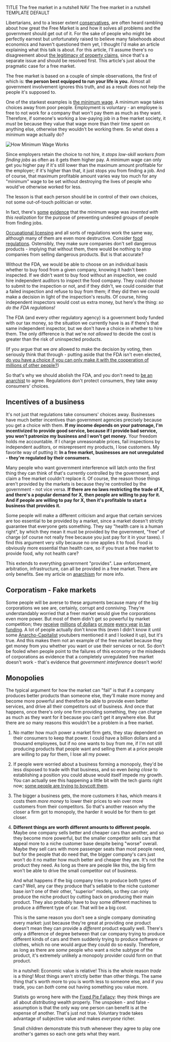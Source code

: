 TITLE The free market in a nutshell
NAV The free market in a nutshell
TEMPLATE DEFAULT

Libertarians, and to a lesser extent [conservatives](left_right), are often heard rambling about how great the Free Market is and how it solves all problems and the government should get out of it. For the sake of people who might be perfectly earnest but unfortunately raised to believe many falsehoods about economics and haven't questioned them yet, I thought I'd make an article explaining what this talk is about. For this article, I'll assume there's no disagreement about [the legitimacy of property claims](property), since that's a separate issue and should be resolved first. This article's just about the pragmatic case for a free market.

The free market is based on a couple of simple observations, the first of which is: **the person best equipped to run your life is you.** Almost all government involvement ignores this truth, and as a result does not help the people it's supposed to.

One of the starkest examples is [the minimum wage](leftist_economics). A minimum wage takes choices away from poor people. Employment is voluntary - an employee is free to not work for a company that won't pay them as much as they want. Therefore, if someone's working a low-paying job in a free market society, it *must* be because they value that wage more than their time spent on anything else, otherwise they wouldn't be working there. So what does a minimum wage actually do?

![How Minimum Wage Works](minimum_wage.jpg)

Since employers retain the choice to not hire, it *stops low-skill workers from finding jobs* as often as it gets them higher pay. A minimum wage can only get you higher pay if it's still lower than the maximum amount profitable for the employer; if it's higher than that, it just stops you from finding a job. And of course, that maximum profitable amount varies way too much for any "minimum" wage to be set without destroying the lives of people who would've otherwise worked for less.

The lesson is that each person should be in control of their own choices, not some out-of-touch politician or voter.

In fact, there's [some](https://www.law.gmu.edu/assets/files/publications/working_papers/1004ExcludingUnfitWorkers.pdf) [evidence](http://www.princeton.edu/~tleonard/papers/retrospectives.pdf) that the minimum wage was *invented with this realization* for the purpose of preventing undesired groups of people from finding jobs.

[Occupational licensing](https://fakenous.net/?p=1654) and all sorts of regulations work the same way, although many of them are even more destructive. Consider <a rel="nofollow" href="https://www.fda.gov/food/guidance-regulation-food-and-dietary-supplements">food regulations</a>. Ostensibly, they make sure companies don't sell dangerous products - implying that without them, there would be nothing to stop companies from selling dangerous products. But is that accurate?

Without the FDA, we would be able to choose on an individual basis whether to buy food from a given company, knowing it hadn't been inspected. If we didn't want to buy food without an inspection, we could hire independent auditors to inspect the food company. They could choose to submit to the inspection or not, and if they didn't, we could consider that a failed inspection and refuse to buy from them; if they did then we could make a decision in light of the inspection's results. Of course, hiring independent inspectors would cost us extra money, but here's the thing: *so do the FDA regulations!*

The FDA (and every other regulatory agency) is a government body funded with our tax money, so the situation we currently have is as if there's that same independent inspector, but we don't have a choice in whether to hire them. The only difference is that we're *not allowed* to decide the cost is greater than the risk of uninspected products.

(If you argue that we *are* allowed to make the decision by voting, then seriously think that through - putting aside that the FDA isn't even elected, [do you have a choice if you can only make it with the cooperation of millions of other people?](voting_consent))

So that's why we should abolish the FDA, and you don't need to [be an anarchist](anarchism) to agree. Regulations don't protect consumers, they take away consumers' choices.

## Incentives of a business

It's not just that regulations take consumers' choices away. Businesses have much better incentives than government agencies precisely because you get a choice with them. **If my income depends on your patronage, I'm incentivized to provide good service, because if I provide bad service, you won't patronize my business and I won't get money.** Your freedom holds me accountable. If I charge unreasonable prices, fail inspections by independent auditors, or misrepresent my products, I lose customers. My favorite way of putting it: **In a free market, businesses are not unregulated - they're regulated by their consumers.**

Many people who want government interference will latch onto the first thing they can think of that's currently controlled by the government, and claim a free market couldn't replace it. Of course, the reason those things aren't provided by the markets is because they're controlled by the government - not vice versa. **If there are no laws restricting the trade of X, and there's a popular demand for X, then people are willing to pay for it. And if people are willing to pay for X, then it's profitable to start a business that provides it.**

Some people will make a different criticism and argue that certain services are too essential to be provided by a market, since a market doesn't strictly guarantee that everyone gets something. They say "health care is a human right", by which they mean it must be provided by the government, "free" of charge (of course not really free because you just pay for it in your taxes). I find this argument very silly because no one applies it to food. Food is obviously more essential than health care, so if you trust a free market to provide food, why not health care?

This extends to everything government "provides". Law enforcement, arbitration, infrastructure, can all be provided in a free market. There are only benefits. See my article on [anarchism](anarchism) for more info.

## Corporatism - Fake markets

Some people will be averse to these arguments because many of the big corporations we see are, certainly, corrupt and conniving. They're understandably worried that a freer market would give the corporations even more power. But most of them didn't get so powerful by market competition; they [receive](https://www.marketwatch.com/story/why-governments-are-giving-billions-in-tax-breaks-to-apple-amazon-and-other-tech-giants-2016-10-13) [millions](https://www.siliconvalleywatcher.com/googles-billions-in-internet-subsidies/) [of dollars](https://qz.com/1145669/googles-true-origin-partly-lies-in-cia-and-nsa-research-grants-for-mass-surveillance/) [or more](https://en.wikipedia.org/wiki/History_of_Google) [every year](https://www.cnsnews.com/news/article/obama-google-facebook-would-not-exist-without-government-funding) [in tax](https://www.theguardian.com/cities/2018/jul/02/us-cities-and-states-give-big-tech-93bn-in-subsidies-in-five-years-tax-breaks) [funding](http://www.precursorblog.com/content/how-much-should-google-be-subsidized). A lot of people actually don't know this (even I didn't know it until some [Anarcho-Capitalist](/argument/faction_ancap) youtubers mentioned it and I looked it up), but it's true. And this makes them not an example of the free market because they get money from you whether you want or use their services or not. So don't be fooled when people point to the failures of this economy or the misdeeds of corporations as evidence that a completely unregulated free market doesn't work - that's evidence that *government interference* doesn't work!

## Monopolies

The typical argument for how the market can "fail" is that if a company produces better products than someone else, they'll make more money and become more powerful and therefore be able to provide even better services, and drive all their competitors out of business. And once that happens, once there's only one firm providing something, they can charge as much as they want for it because you can't get it anywhere else. But there are *so* many reasons this wouldn't be a problem in a free market.

1. No matter how much power a market firm gets, they stay dependent on their consumers to keep that power. I could have a billion dollars and a thousand employees, but if no one wants to buy from me, if I'm not still producing products that people want and selling them at a price people are willing to pay for them, I lose all my power.

2. If people were worried about a business forming a monopoly, they'd be less disposed to trade with that business, and so even *being close* to establishing a position you could abuse would itself impede my growth. You can actually see this happening a little bit with the tech giants right now; [some people are trying to boycott them](https://gizmodo.com/i-cut-the-big-five-tech-giants-from-my-life-it-was-hel-1831304194).

3. The bigger a business gets, the more customers it has, which means it costs them *more money* to lower their prices to win over more customers from their competitors. So that's another reason why the closer a firm got to monopoly, the harder it would be for them to get closer.

4. **Different things are worth different amounts to different people.** Maybe one company sells better and cheaper cars than another, and so they become more powerful, but the smaller competitor sells cars that appeal more to a niche customer base despite being "worse" overall. Maybe they sell cars with more passenger seats than most people need, but for the people that do need that, the bigger company's cars just won't do it no matter how much better and cheaper they are. It's not the product they need. As long as there are people like this, the big firm won't be able to drive the small competitor out of business.

	And what happens if the big company tries to produce both types of cars? Well, any car they produce that's sellable to the niche customer base *isn't* one of their other, "superior" models, so they can only produce the niche product by cutting back on producing their main product. They also probably have to buy some different machines to produce a different type of car. That will be a big cost.

	This is the same reason you don't see a single company dominating every market: just because they're great at providing one product doesn't mean they can provide a *different* product equally well. There's only a difference of degree between that car company trying to produce different kinds of cars and them suddenly trying to produce software or clothes, which no one would argue they could do so easily. Therefore, as long as there are *some* people who want a niche subtype of the product, it's extremely unlikely a monopoly provider could form on that product.

	In a nutshell: Economic value is relative! This is the whole reason *trade* is a thing! Most things aren't strictly better than other things. The same thing that's worth more to you is worth less to someone else, and if you trade, you can *both* come out having something you value more.

	Statists go wrong here with the [Fixed Pie Fallacy](https://www.youtube.com/watch?v=rixbHbaWBuk): they think things are all about *distributing* wealth properly. The unspoken - and false - assumption is that the only way one person can benefit is at the expense of another. That's just not true. Voluntary trade takes advantage of subjective value and makes *everyone* richer.

	Small children demonstrate this truth whenever they agree to play one another's games so each one gets what they want.
